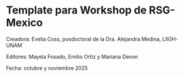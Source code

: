 # Template para Workshop de RSG-Mexico

Creadora: Evelia Coss, posdoctoral de la Dra. Alejandra Medina, LIIGH-UNAM

Editores: Mayela Fosado, Emilio Ortiz y Mariana Devon

Fecha: octubre y noviembre 2025

